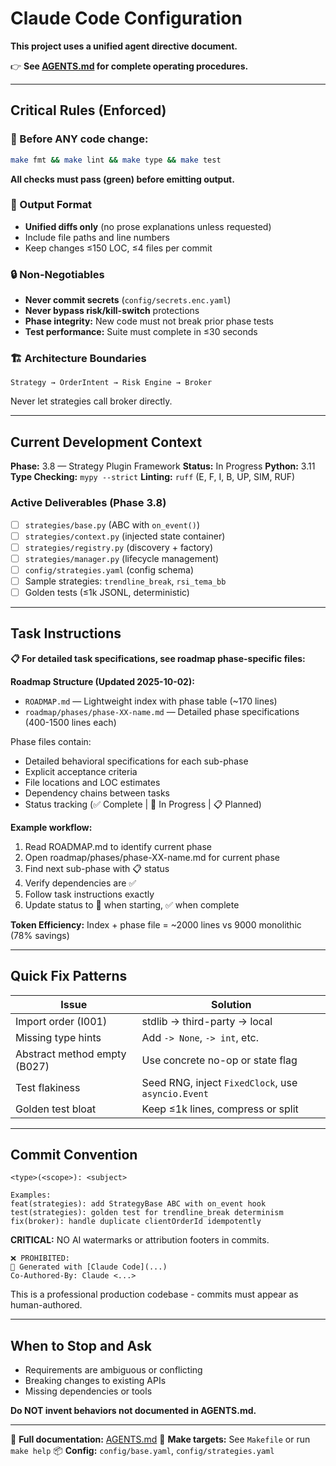 # Claude Code Configuration

**This project uses a unified agent directive document.**

👉 **See [AGENTS.md](./AGENTS.md) for complete operating procedures.**

---

## Critical Rules (Enforced)

### 🚨 Before ANY code change:
```bash
make fmt && make lint && make type && make test
```
**All checks must pass (green) before emitting output.**

### 📝 Output Format
- **Unified diffs only** (no prose explanations unless requested)
- Include file paths and line numbers
- Keep changes ≤150 LOC, ≤4 files per commit

### 🔒 Non-Negotiables
- **Never commit secrets** (`config/secrets.enc.yaml`)
- **Never bypass risk/kill-switch** protections
- **Phase integrity:** New code must not break prior phase tests
- **Test performance:** Suite must complete in ≤30 seconds

### 🏗️ Architecture Boundaries
```
Strategy → OrderIntent → Risk Engine → Broker
```
Never let strategies call broker directly.

---

## Current Development Context

**Phase:** 3.8 — Strategy Plugin Framework
**Status:** In Progress
**Python:** 3.11
**Type Checking:** `mypy --strict`
**Linting:** `ruff` (E, F, I, B, UP, SIM, RUF)

### Active Deliverables (Phase 3.8)
- [ ] `strategies/base.py` (ABC with `on_event()`)
- [ ] `strategies/context.py` (injected state container)
- [ ] `strategies/registry.py` (discovery + factory)
- [ ] `strategies/manager.py` (lifecycle management)
- [ ] `config/strategies.yaml` (config schema)
- [ ] Sample strategies: `trendline_break`, `rsi_tema_bb`
- [ ] Golden tests (≤1k JSONL, deterministic)

---

## Task Instructions

**📋 For detailed task specifications, see roadmap phase-specific files:**

**Roadmap Structure (Updated 2025-10-02):**
- `ROADMAP.md` — Lightweight index with phase table (~170 lines)
- `roadmap/phases/phase-XX-name.md` — Detailed phase specifications (400-1500 lines each)

Phase files contain:
- Detailed behavioral specifications for each sub-phase
- Explicit acceptance criteria
- File locations and LOC estimates
- Dependency chains between tasks
- Status tracking (✅ Complete | 🚧 In Progress | 📋 Planned)

**Example workflow:**
1. Read ROADMAP.md to identify current phase
2. Open roadmap/phases/phase-XX-name.md for current phase
3. Find next sub-phase with 📋 status
4. Verify dependencies are ✅
5. Follow task instructions exactly
6. Update status to 🚧 when starting, ✅ when complete

**Token Efficiency:** Index + phase file = ~2000 lines vs 9000 monolithic (78% savings)

---

## Quick Fix Patterns

| Issue | Solution |
|-------|----------|
| Import order (I001) | stdlib → third-party → local |
| Missing type hints | Add `-> None`, `-> int`, etc. |
| Abstract method empty (B027) | Use concrete no-op or state flag |
| Test flakiness | Seed RNG, inject `FixedClock`, use `asyncio.Event` |
| Golden test bloat | Keep ≤1k lines, compress or split |

---

## Commit Convention
```
<type>(<scope>): <subject>

Examples:
feat(strategies): add StrategyBase ABC with on_event hook
test(strategies): golden test for trendline_break determinism
fix(broker): handle duplicate clientOrderId idempotently
```

**CRITICAL:** NO AI watermarks or attribution footers in commits.
```
❌ PROHIBITED:
🤖 Generated with [Claude Code](...)
Co-Authored-By: Claude <...>
```
This is a professional production codebase - commits must appear as human-authored.

---

## When to Stop and Ask
- Requirements are ambiguous or conflicting
- Breaking changes to existing APIs
- Missing dependencies or tools

**Do NOT invent behaviors not documented in AGENTS.md.**

---

📘 **Full documentation:** [AGENTS.md](./AGENTS.md)
🔧 **Make targets:** See `Makefile` or run `make help`
📦 **Config:** `config/base.yaml`, `config/strategies.yaml`
